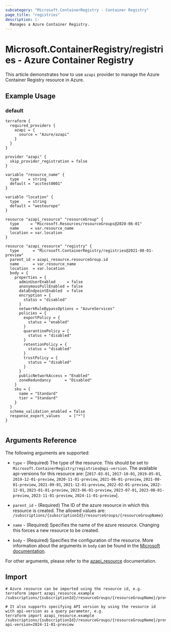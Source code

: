 ```yaml
---
subcategory: "Microsoft.ContainerRegistry - Container Registry"
page_title: "registries"
description: |-
  Manages a Azure Container Registry.
---
```


# Microsoft.ContainerRegistry/registries - Azure Container Registry

This article demonstrates how to use `azapi` provider to manage the Azure Container Registry resource in Azure.

## Example Usage

### default

```hcl
terraform {
  required_providers {
    azapi = {
      source = "Azure/azapi"
    }
  }
}

provider "azapi" {
  skip_provider_registration = false
}

variable "resource_name" {
  type    = string
  default = "acctest0001"
}

variable "location" {
  type    = string
  default = "westeurope"
}

resource "azapi_resource" "resourceGroup" {
  type     = "Microsoft.Resources/resourceGroups@2020-06-01"
  name     = var.resource_name
  location = var.location
}

resource "azapi_resource" "registry" {
  type      = "Microsoft.ContainerRegistry/registries@2021-08-01-preview"
  parent_id = azapi_resource.resourceGroup.id
  name      = var.resource_name
  location  = var.location
  body = {
    properties = {
      adminUserEnabled     = false
      anonymousPullEnabled = false
      dataEndpointEnabled  = false
      encryption = {
        status = "disabled"
      }
      networkRuleBypassOptions = "AzureServices"
      policies = {
        exportPolicy = {
          status = "enabled"
        }
        quarantinePolicy = {
          status = "disabled"
        }
        retentionPolicy = {
          status = "disabled"
        }
        trustPolicy = {
          status = "disabled"
        }
      }
      publicNetworkAccess = "Enabled"
      zoneRedundancy      = "Disabled"
    }
    sku = {
      name = "Standard"
      tier = "Standard"
    }
  }
  schema_validation_enabled = false
  response_export_values    = ["*"]
}


```



## Arguments Reference

The following arguments are supported:

* `type` - (Required) The type of the resource. This should be set to `Microsoft.ContainerRegistry/registries@api-version`. The available api-versions for this resource are: [`2017-03-01`, `2017-10-01`, `2019-05-01`, `2019-12-01-preview`, `2020-11-01-preview`, `2021-06-01-preview`, `2021-08-01-preview`, `2021-09-01`, `2021-12-01-preview`, `2022-02-01-preview`, `2022-12-01`, `2023-01-01-preview`, `2023-06-01-preview`, `2023-07-01`, `2023-08-01-preview`, `2023-11-01-preview`, `2024-11-01-preview`].

* `parent_id` - (Required) The ID of the azure resource in which this resource is created. The allowed values are:  
  `/subscriptions/{subscriptionId}/resourceGroups/{resourceGroupName}`

* `name` - (Required) Specifies the name of the azure resource. Changing this forces a new resource to be created.

* `body` - (Required) Specifies the configuration of the resource. More information about the arguments in `body` can be found in the [Microsoft documentation](https://learn.microsoft.com/en-us/azure/templates/Microsoft.ContainerRegistry/registries?pivots=deployment-language-terraform).

For other arguments, please refer to the [azapi_resource](https://registry.terraform.io/providers/Azure/azapi/latest/docs/resources/resource) documentation.

## Import

 ```shell
 # Azure resource can be imported using the resource id, e.g.
 terraform import azapi_resource.example /subscriptions/{subscriptionId}/resourceGroups/{resourceGroupName}/providers/Microsoft.ContainerRegistry/registries/{resourceName}
 
 # It also supports specifying API version by using the resource id with api-version as a query parameter, e.g.
 terraform import azapi_resource.example /subscriptions/{subscriptionId}/resourceGroups/{resourceGroupName}/providers/Microsoft.ContainerRegistry/registries/{resourceName}?api-version=2024-11-01-preview
 ```
